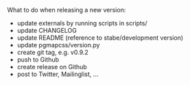 What to do when releasing a new version:
* update externals by running scripts in scripts/
* update CHANGELOG
* update README (reference to stabe/development version)
* update pgmapcss/version.py
* create git tag, e.g. v0.9.2
* push to Github
* create release on Github
* post to Twitter, Mailinglist, ...
